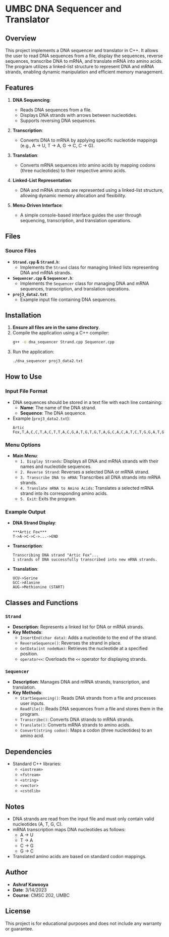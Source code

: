 
# UMBC DNA Sequencer and Translator

## Overview
This project implements a DNA sequencer and translator in C++. It allows the user to read DNA sequences from a file, display the sequences, reverse sequences, transcribe DNA to mRNA, and translate mRNA into amino acids. The program utilizes a linked-list structure to represent DNA and mRNA strands, enabling dynamic manipulation and efficient memory management.

## Features
1. **DNA Sequencing**:
   - Reads DNA sequences from a file.
   - Displays DNA strands with arrows between nucleotides.
   - Supports reversing DNA sequences.

2. **Transcription**:
   - Converts DNA to mRNA by applying specific nucleotide mappings (e.g., A -> U, T -> A, G -> C, C -> G).

3. **Translation**:
   - Converts mRNA sequences into amino acids by mapping codons (three nucleotides) to their respective amino acids.

4. **Linked-List Representation**:
   - DNA and mRNA strands are represented using a linked-list structure, allowing dynamic memory allocation and flexibility.

5. **Menu-Driven Interface**:
   - A simple console-based interface guides the user through sequencing, transcription, and translation operations.

## Files
### Source Files
- **`Strand.cpp` & `Strand.h`**:
  - Implements the `Strand` class for managing linked lists representing DNA and mRNA strands.
- **`Sequencer.cpp` & `Sequencer.h`**:
  - Implements the `Sequencer` class for managing DNA and mRNA sequences, transcription, and translation operations.
- **`proj3_data2.txt`**:
  - Example input file containing DNA sequences.

## Installation
1. **Ensure all files are in the same directory**.
2. Compile the application using a C++ compiler:
   ```bash
   g++ -o dna_sequencer Strand.cpp Sequencer.cpp
   ```
3. Run the application:
   ```bash
   ./dna_sequencer proj3_data2.txt
   ```

## How to Use
### Input File Format
- DNA sequences should be stored in a text file with each line containing:
  - **Name**: The name of the DNA strand.
  - **Sequence**: The DNA sequence.
- Example (`proj3_data2.txt`):
  ```
  Artic Fox,T,A,C,C,T,A,C,T,T,A,C,G,A,T,G,T,G,T,A,G,C,A,C,A,T,C,T,G,G,A,T,G,C,T,C,C,T,T,C,T,A,C,G,C,G,G,T,A,A,T,A,T,C,C,T,G,T,G,G,A,T,G,G,A,C,G,G,A,G,C,T,A,C,C,G,C,T,T,T,C,T,T,G,C,G,G,A,G,G,T,G,A,T,C,A,C,C,T,G,A,C,T
  ```

### Menu Options
- **Main Menu**:
  - `1. Display Strands`: Displays all DNA and mRNA strands with their names and nucleotide sequences.
  - `2. Reverse Strand`: Reverses a selected DNA or mRNA strand.
  - `3. Transcribe DNA to mRNA`: Transcribes all DNA strands into mRNA strands.
  - `4. Translate mRNA to Amino Acids`: Translates a selected mRNA strand into its corresponding amino acids.
  - `5. Exit`: Exits the program.

### Example Output
- **DNA Strand Display**:
  ```
  ***Artic Fox***
  T->A->C->C->...->END
  ```
- **Transcription**:
  ```
  Transcribing DNA strand "Artic Fox"...
  1 strands of DNA successfully transcribed into new mRNA strands.
  ```
- **Translation**:
  ```
  UCU->Serine
  GCC->Alanine
  AUG->Methionine (START)
  ```

## Classes and Functions
### `Strand`
- **Description**: Represents a linked list for DNA or mRNA strands.
- **Key Methods**:
  - `InsertEnd(char data)`: Adds a nucleotide to the end of the strand.
  - `ReverseSequence()`: Reverses the strand in place.
  - `GetData(int nodeNum)`: Retrieves the nucleotide at a specified position.
  - `operator<<`: Overloads the `<<` operator for displaying strands.

### `Sequencer`
- **Description**: Manages DNA and mRNA strands, transcription, and translation.
- **Key Methods**:
  - `StartSequencing()`: Reads DNA strands from a file and processes user inputs.
  - `ReadFile()`: Reads DNA sequences from a file and stores them in the program.
  - `Transcribe()`: Converts DNA strands to mRNA strands.
  - `Translate()`: Converts mRNA strands to amino acids.
  - `Convert(string codon)`: Maps a codon (three nucleotides) to an amino acid.

## Dependencies
- Standard C++ libraries:
  - `<iostream>`
  - `<fstream>`
  - `<string>`
  - `<vector>`
  - `<cstdlib>`

## Notes
- DNA strands are read from the input file and must only contain valid nucleotides (A, T, G, C).
- mRNA transcription maps DNA nucleotides as follows:
  - A -> U
  - T -> A
  - C -> G
  - G -> C
- Translated amino acids are based on standard codon mappings.

## Author
- **Ashraf Kawooya**
- **Date**: 3/14/2023
- **Course**: CMSC 202, UMBC

## License
This project is for educational purposes and does not include any warranty or guarantee.
